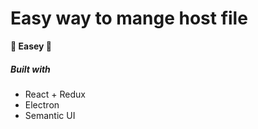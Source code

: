 # Easy way to mange host file

**:tada: Easey  :rocket:**

##### Built with

* React + Redux
* Electron
* Semantic UI
 